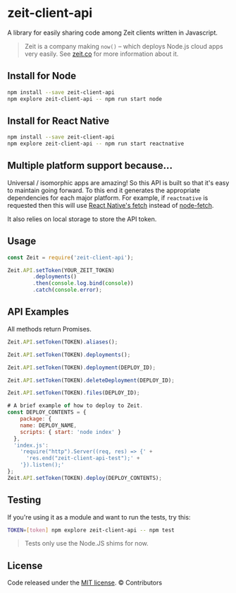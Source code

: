 # zeit-client-api

A library for easily sharing code among Zeit clients written in Javascript.

> Zeit is a company making `now()` – which deploys Node.js cloud apps very easily. See [zeit.co] for more information about it.

## Install for Node
```sh
npm install --save zeit-client-api
npm explore zeit-client-api -- npm run start node
```
## Install for React Native
```sh
npm install --save zeit-client-api
npm explore zeit-client-api -- npm run start reactnative
```
## Multiple platform support because...
Universal / isomorphic apps are amazing! So this API is built so that it's easy to maintain going forward. To this end it generates the appropriate dependencies for each major platform. For example, if ```reactnative``` is requested then this will use [React Native's fetch] instead of [node-fetch].

It also relies on local storage to store the API token.

## Usage

```js
const Zeit = require('zeit-client-api');

Zeit.API.setToken(YOUR_ZEIT_TOKEN)
        .deployments()
        .then(console.log.bind(console))
        .catch(console.error);
```

## API Examples
All methods return Promises.

```js
Zeit.API.setToken(TOKEN).aliases();
```

```js
Zeit.API.setToken(TOKEN).deployments();
```

```js
Zeit.API.setToken(TOKEN).deployment(DEPLOY_ID);
```
```js
Zeit.API.setToken(TOKEN).deleteDeployment(DEPLOY_ID);
```
```js
Zeit.API.setToken(TOKEN).files(DEPLOY_ID);
```
```js
# A brief example of how to deploy to Zeit.
const DEPLOY_CONTENTS = {
    package: {
    name: DEPLOY_NAME,
    scripts: { start: 'node index' }
  },
  'index.js':
    'require("http").Server((req, res) => {' +
      'res.end("zeit-client-api-test");' +
    '}).listen();'
};
Zeit.API.setToken(TOKEN).deploy(DEPLOY_CONTENTS);
```

## Testing
If you're using it as a module and want to run the tests, try this:
```sh
TOKEN=[token] npm explore zeit-client-api -- npm test
```

> Tests only use the Node.JS shims for now.

## License

Code released under the [MIT license]. © Contributors

[zeit.co]: <https://zeit.co/>
[node-fetch]: <https://www.npmjs.com/package/node-fetch>
[React Native's fetch]: <https://facebook.github.io/react-native/docs/network.html>
[MIT license]: <https://github.com/massless/zeit-client-api/blob/master/LICENSE>
